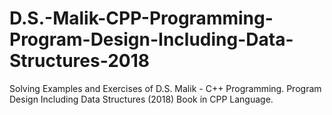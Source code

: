 # D.S.-Malik-CPP-Programming-Program-Design-Including-Data-Structures-2018
Solving Examples and Exercises of D.S. Malik - C++ Programming. Program Design Including Data Structures (2018) Book in CPP Language.

